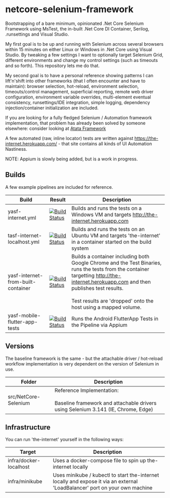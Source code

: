 # netcore-selenium-framework 
Bootstrapping of a bare minimum, opinionated .Net Core Selenium Framework using MsTest, the in-built .Net Core DI Container, Serilog, .runsettings and Visual Studio. 

My first goal is to be up and running with Selenium across several browsers within 15 minutes on either Linux or Windows in .Net Core using Visual Studio. By tweaking a few settings I want to optionally target Selenium Grid, different environments and change my control settings (such as timeouts and so forth). This repository lets me do that. 

My second goal is to have a personal reference showing patterns I can lift'n'shift into other frameworks (that I often encounter and have to maintain): browser selection, hot-reload, environment selection, timeouts/control management, superficial reporting, remote web driver configuration, environment variable overrides, multi-element eventual consistency, runsettings/IDE integration, simple logging, dependency injection/container initialization are included. 

If you are looking for a fully fledged Selenium / Automation framework implementation, that problem has already been solved by someone elsewhere: consider looking at [Atata Framework](https://github.com/atata-framework)

A few automated (raw, inline locator) tests are written against https://the-internet.herokuapp.com/ - that site contains all kinds of UI Automation Nastiness. 

NOTE: Appium is slowly being added, but is a work in progress. 

## Builds
A few example pipelines are included for reference. 

| Build | Result | Description |
| ----- | ------ | ----------- |
| yasf-internet.yml | [![Build Status](https://greyhamwoohoo.visualstudio.com/Public-Automation-Examples/_apis/build/status/yet-another-selenium-framework/yasf-internet?branchName=master)](https://greyhamwoohoo.visualstudio.com/Public-Automation-Examples/_build/latest?definitionId=65&branchName=master) | Builds and runs the tests on a Windows VM and targets http://the-internet.herokuapp.com |
| tasf-internet-localhost.yml | [![Build Status](https://greyhamwoohoo.visualstudio.com/Public-Automation-Examples/_apis/build/status/yet-another-selenium-framework/yasf-internet?branchName=master)](https://greyhamwoohoo.visualstudio.com/Public-Automation-Examples/_build/latest?definitionId=65&branchName=master) | Builds and runs the tests on an Ubuntu VM and targets 'the-internet' in a container started on the build system |
| yasf-internet-from-built-container | [![Build Status](https://greyhamwoohoo.visualstudio.com/Public-Automation-Examples/_apis/build/status/yet-another-selenium-framework/yasf-internet-from-build-container?branchName=update-docker-images)](https://greyhamwoohoo.visualstudio.com/Public-Automation-Examples/_build/latest?definitionId=66&branchName=update-docker-images) | Builds a container including both Google Chrome and the Test Binaries, runs the tests from the container targetting http://the-internet.herokuapp.com and then publishes test results.<br><br>Test results are 'dropped' onto the host using a mapped volume. | 
| yasf-mobile-flutter-app-tests |  [![Build Status](https://greyhamwoohoo.visualstudio.com/Public-Automation-Examples/_apis/build/status/yet-another-selenium-framework/yasf-mobile-flutter-app-tests?branchName=master)](https://greyhamwoohoo.visualstudio.com/Public-Automation-Examples/_build/latest?definitionId=67&branchName=master) | Runs the Android FlutterApp Tests in the Pipeline via Appium |

## Versions
The baseline framework is the same - but the attachable driver / hot-reload workflow implementation is very dependent on the version of Selenium in use. 

| Folder | Description | 
| ------ | ----------- |
| src/NetCore-Selenium | Reference Implementation: <br><br>Baseline framework and attachable drivers using Selenium 3.141  (IE, Chrome, Edge) |

## Infrastructure
You can run 'the-internet' yourself in the following ways: 

| Target | Description |
| ------ | ----------- |
| infra/docker-localhost | Uses a docker-compose file to spin up the-internet locally |
| infra/minikube | Uses minikube / kubectl to start the-internet locally and expose it via an external 'LoadBalancer' port on your own machine |
